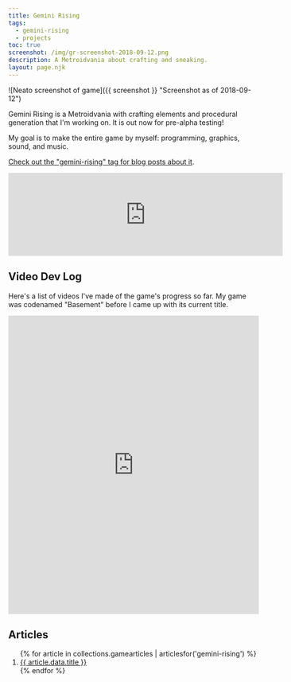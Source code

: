 ```yaml
---
title: Gemini Rising
tags:
  - gemini-rising
  - projects
toc: true
screenshot: /img/gr-screenshot-2018-09-12.png
description: A Metroidvania about crafting and sneaking.
layout: page.njk
---
```


![Neato screenshot of game]({{ screenshot }} "Screenshot as of 2018-09-12")

Gemini Rising is a Metroidvania with crafting elements and procedural generation that I'm working on. It is out now for pre-alpha testing!

My goal is to make the entire game by myself: programming, graphics, sound, and music.

[Check out the "gemini-rising" tag for blog posts about it](/tags/gemini-rising).

<iframe frameborder="0" src="https://itch.io/embed/393809" width="552" height="167"><a href="https://drhayes.itch.io/gemini-rising">Gemini Rising by drhayes</a></iframe>

## Video Dev Log

Here's a list of videos I've made of the game's progress so far. My game was codenamed "Basement" before I came up with its current title.

<iframe style="position:static;width:100%;height:600px" src="https://www.youtube.com/embed/videoseries?list=PLQuDSztE3xlPBszv48dtN3TFsKUP9s_mO" frameborder="0" allow="accelerometer; autoplay; encrypted-media; gyroscope; picture-in-picture" allowfullscreen></iframe>

## Articles

<ol>
{% for article in collections.gamearticles | articlesfor('gemini-rising') %}
  <li>
    <a href="{{ article.url }}">{{ article.data.title }}</a>
  </li>
{% endfor %}
</ol>
